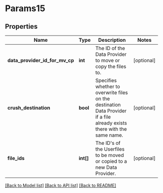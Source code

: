 # Params15

## Properties
Name | Type | Description | Notes
------------ | ------------- | ------------- | -------------
**data_provider_id_for_mv_cp** | **int** | The ID of the Data Provider to move or copy the files to. | [optional] 
**crush_destination** | **bool** | Specifies whether to overwrite files on the destination Data Provider if a file already exists there with the same name. | [optional] 
**file_ids** | **int[]** | The ID&#39;s of the Userfiles to be moved or copied to a new Data Provider. | [optional] 

[[Back to Model list]](../README.md#documentation-for-models) [[Back to API list]](../README.md#documentation-for-api-endpoints) [[Back to README]](../README.md)


